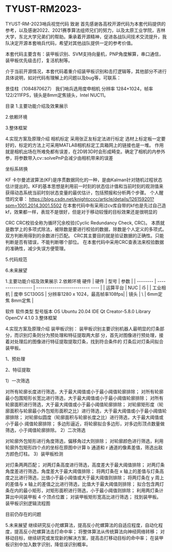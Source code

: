 # TYUST-RM2023-
TYUST-RM-2023哨兵视觉代码
致谢
首先感谢各高校开源代码为本套代码提供的参考，以及感谢2022、2021赛季算法组师兄们的努力，以及太原工业学院，吉林大学，东北大学兄弟们的帮助。秉承着开源精神，促进各战队间技术交流提升，我队决定开源本套哨兵代码，希望对其他战队提供一定的参考价值。

本套代码主要含有：装甲板识别、SVM支持向量机，PNP角度解算，串口通信，装甲板优先级击打，复活机制等。

介于当前开源情况，本套代码着重介绍装甲板识别和击打逻辑等，其他部分不进行具体说明，如对代码有理解上的问题以及bug等，可联系：

景佳柱（1084870627）
我们哨兵选用度申相机 分辨率 1284×1024，帧率 122/211FPS，镜头是8mm定焦镜头，Intel NUC11。

目录
1.主要功能介绍及效果展示

2.依赖环境

3.整体框架

4.实现方案及原理介绍 相机标定 采用张正友标定法进行标定 选材上标定板一定要好的，标定的方法上可采用MATLAB相机标定工具箱网上的链接也是一堆。 作用就是相机出场在所难免都有误差，在2D转3D时会形成畸变。确定了相机的内参外参，将参数带入cv::solvePnP会减少由相机带来的误差

坐标系转换

KF 卡尔曼滤波算法(KF)是序贯数据同化的一种，是由Kalman针对随机过程状态估计提出的。KF的基本思想是利用前一时刻的状态估计值和当前时刻的观测值来获得动态系统当前时刻状态变量的最优估计，包括预报和分析两个步骤。 个人醒悟的文章： https://blog.csdn.net/knightcccc/article/details/126159201?spm=1001.2014.3001.5502 在本套代码中有采用过cv库自带的kf也是先过自己造kf，效果都一样，表现不是很好，但是对于移动较慢的目标效果还是很明显的

CRC CRC校验全称为循环冗余校验(Cyclic Redundancy Check, CRC)。 本质就是数学上的多项式除法，被除数是要进行校验的数据，除数是个人定义的多项式。双方判断用得到的余数进行匹配。 CRC其主要目的就是验证数据的正确性。只能判断是否有错误，不能判断哪个部位。 在本套代码中采用CRC查表法来校验数据的准确性，减少失误方便管理。

5.代码规范

6.未来展望

1.主要功能介绍及效果展示
2.依赖环境
硬件
| 硬件 | 型号 | 参数 | | -------- | ----------------- | -------------------------- ---- | | 运算平台 | NUC | i5 | | 工业相机 | 度申 SC130GS | 分辨率1280 x 1024，最高帧率108fps| | 镜头 | \ | 6mm定焦 8mm定焦 |

软件
软件类型	型号版本
OS	Ubuntu 20.04
IDE	Qt Creator-5.8.0
Library	OpenCV 4.1.0
3.整体框架

4.实现方案及原理介绍
装甲板识别：
装甲板识别主要识别机器人最明显的灯条部分，而识别灯条则分为预处理和特征提取两大部 分，首先对图像进行预处理，接着对处理后的图像进行特征提取提取灯条，找到符合条件的 灯条后对灯条间拟合装甲板。

1、预处理

2、特征提取

1）一次筛选

对所有轮廓长度进行筛选，大于最大阈值或小于最小阈值轮廓排除；
对所有轮廓最小包围矩形长宽比进行筛选，大于最大阈值或小于最小阈值轮廓排除；
对所有轮廓面积进行筛选，大于最大阈值或小于最小阈值轮廓排除；
对轮廓矩形度（轮廓面积与轮廓最小外包矩形面积之比）进行筛选，大于最大阈值或小于最小阈值轮廓排除；
对轮廓似圆度（轮廓面积与轮廓长度之比）进行筛选，大于最大阈值或小于最小 阈值轮廓排除；
多边形逼近，将轮廓拟合多边形，对多边形顶点数量做筛选，小于阈值轮廓排除。
2）二次筛选

对轮廓外包矩形进行角度筛选，偏移角过大则排除；
对轮廓颜色进行筛选，利用轮廓外包矩形四个点的坐标在原图中计算 b 通道和 r 通道的像素差值，筛选出敌方颜色灯柱。
3）装甲板检测

对灯条两两匹配；
对两灯条高度进行筛选，高度差大于最大阈值排除；
对两灯条角度差进行筛选，角度差大于最大阈值排除；
将两灯条在 x 轴上的差值与灯条高度之比进行筛选，比值小于最小阈值或大于最大阈值则排除；
将两灯条在 y 周上的差值与 x 轴上的差值之比进行筛选，比值大于最大阈值则排除；
拟合包含两灯条在内的最小矩形，对矩形面积进行筛选，小于最小阈值则排除；
利用两灯条计算出中间装甲板 4 个顶点位置；
对装甲板矩形宽高比进行筛选；
找到装甲板。
装甲板识别逻辑流程图

目前仍存在的问题

5.未来展望
继续研究反小陀螺算法，提高反小陀螺算法的自适应程度，自动化程度，提高反小陀螺算法击打命中率；
将整体算法从传统算法向神经网络转移；
对移动目标，继续研究或发现新的解决方案，提高击打移动目标的命中率；
在装甲板识别中加入数字识别，降低误识别概率。

